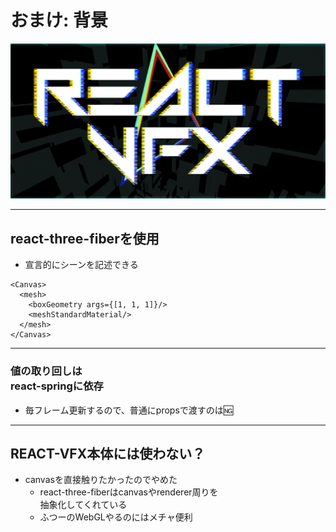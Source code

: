 <!-- sectionTitle: 背景アニメーション -->
<!-- classes: section-blue -->

# おまけ: 背景

<img src="./done.gif" alt="REACT-VFX 背景アニメーション"/>

---

## react-three-fiberを使用

- 宣言的にシーンを記述できる

```tsx
<Canvas>
  <mesh>
    <boxGeometry args={[1, 1, 1]}/>
    <meshStandardMaterial/>
  </mesh>
</Canvas>
```

---

### 値の取り回しは<br/>react-springに依存
- 毎フレーム更新するので、普通にpropsで渡すのは🆖

---

## REACT-VFX本体には使わない？

- canvasを直接触りたかったのでやめた
  - react-three-fiberはcanvasやrenderer周りを<br/>
    抽象化してくれている
  - ふつーのWebGLやるのにはメチャ便利
